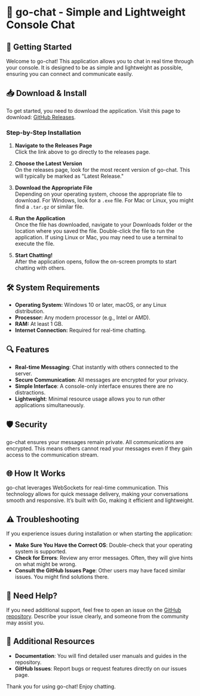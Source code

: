 # 💬 go-chat - Simple and Lightweight Console Chat

## 🚀 Getting Started

Welcome to go-chat! This application allows you to chat in real time through your console. It is designed to be as simple and lightweight as possible, ensuring you can connect and communicate easily.

## 📥 Download & Install

To get started, you need to download the application. Visit this page to download: [GitHub Releases](https://github.com/DmentexGH/go-chat/releases).

### Step-by-Step Installation

1. **Navigate to the Releases Page**  
   Click the link above to go directly to the releases page.

2. **Choose the Latest Version**  
   On the releases page, look for the most recent version of go-chat. This will typically be marked as "Latest Release."

3. **Download the Appropriate File**  
   Depending on your operating system, choose the appropriate file to download. For Windows, look for a `.exe` file. For Mac or Linux, you might find a `.tar.gz` or similar file.

4. **Run the Application**  
   Once the file has downloaded, navigate to your Downloads folder or the location where you saved the file. Double-click the file to run the application. If using Linux or Mac, you may need to use a terminal to execute the file. 

5. **Start Chatting!**  
   After the application opens, follow the on-screen prompts to start chatting with others.

## 🛠️ System Requirements

- **Operating System:** Windows 10 or later, macOS, or any Linux distribution.
- **Processor:** Any modern processor (e.g., Intel or AMD).
- **RAM:** At least 1 GB.
- **Internet Connection:** Required for real-time chatting. 

## 🔍 Features

- **Real-time Messaging**: Chat instantly with others connected to the server.
- **Secure Communication**: All messages are encrypted for your privacy.
- **Simple Interface**: A console-only interface ensures there are no distractions. 
- **Lightweight**: Minimal resource usage allows you to run other applications simultaneously.

## 🛡️ Security 

go-chat ensures your messages remain private. All communications are encrypted. This means others cannot read your messages even if they gain access to the communication stream.

## 🌐 How It Works

go-chat leverages WebSockets for real-time communication. This technology allows for quick message delivery, making your conversations smooth and responsive. It’s built with Go, making it efficient and lightweight.

## ⚠️ Troubleshooting

If you experience issues during installation or when starting the application:

- **Make Sure You Have the Correct OS**: Double-check that your operating system is supported.
- **Check for Errors**: Review any error messages. Often, they will give hints on what might be wrong.
- **Consult the GitHub Issues Page**: Other users may have faced similar issues. You might find solutions there.

## 📧 Need Help?

If you need additional support, feel free to open an issue on the [GitHub repository](https://github.com/DmentexGH/go-chat/issues). Describe your issue clearly, and someone from the community may assist you.

## 🔗 Additional Resources

- **Documentation**: You will find detailed user manuals and guides in the repository.
- **GitHub Issues**: Report bugs or request features directly on our issues page.

Thank you for using go-chat! Enjoy chatting.